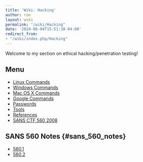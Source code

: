 ```yaml
---
title: 'Wiki: Hacking'
author: ron
layout: wiki
permalink: "/wiki/Hacking"
date: '2024-08-04T15:51:38-04:00'
redirect_from:
- "/wiki/index.php/Hacking"
---
```


Welcome to my section on ethical hacking/penetration testing!

## Menu

-   [Linux Commands](Linux_Commands "wikilink")
-   [Windows Commands](Windows_Commands "wikilink")
-   [Mac OS X Commands](Mac_OS_X_Commands "wikilink")
-   [Google Commands](Google_Commands "wikilink")
-   [Passwords](Passwords "wikilink")
-   [Tools](Tools_(Hacking) "wikilink")
-   [References](References_(Hacking) "wikilink")
-   [SANS CTF 560 2008](SANS_CTF_560_2008 "wikilink")

## SANS 560 Notes {#sans_560_notes}

-   [560.1](560.1 "wikilink")
-   [560.2](560.2 "wikilink")
